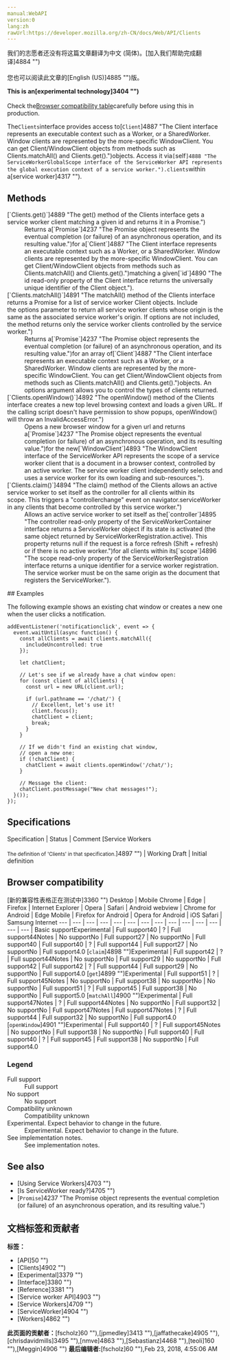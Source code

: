 ```yaml
---
manual:WebAPI
version:0
lang:zh
rawUrl:https://developer.mozilla.org/zh-CN/docs/Web/API/Clients
---
```




<bdi>我们的志愿者还没有将这篇文章翻译为<bdi>中文 (简体)</bdi>。[加入我们帮助完成翻译]4884 "")<br></br>您也可以阅读此文章的[English (US)]4885 "")版。</bdi>






**This is an[experimental technology]3404 "")**<br></br>Check the[Browser compatibility table](%2612#Browser_compatibility "")carefully before using this in production.




The`Clients`interface provides access to[`Client`]4887 "The Client interface represents an executable context such as a Worker, or a SharedWorker. Window clients are represented by the more-specific WindowClient. You can get Client/WindowClient objects from methods such as Clients.matchAll() and Clients.get().")objects. Access it via`[`self`]4888 "The ServiceWorkerGlobalScope interface of the ServiceWorker API represents the global execution context of a service worker.").clients`within a[service worker]4317 "").


## Methods<a name="Methods"></a>
<dl><dt>[`Clients.get()`]4889 "The get() method of the Clients interface gets a service worker client matching a given id and returns it in a Promise.")</dt><dd>Returns a[`Promise`]4237 "The Promise object represents the eventual completion (or failure) of an asynchronous operation, and its resulting value.")for a[`Client`]4887 "The Client interface represents an executable context such as a Worker, or a SharedWorker. Window clients are represented by the more-specific WindowClient. You can get Client/WindowClient objects from methods such as Clients.matchAll() and Clients.get().")matching a given[`id`]4890 "The id read-only property of the Client interface returns the universally unique identifier of the Client object.").</dd><dt>[`Clients.matchAll()`]4891 "The matchAll() method of the Clients interface returns a Promise for a list of service worker Client objects. Include the options parameter to return all service worker clients whose origin is the same as the associated service worker's origin. If options are not included, the method returns only the service worker clients controlled by the service worker.")</dt><dd>Returns a[`Promise`]4237 "The Promise object represents the eventual completion (or failure) of an asynchronous operation, and its resulting value.")for an array of[`Client`]4887 "The Client interface represents an executable context such as a Worker, or a SharedWorker. Window clients are represented by the more-specific WindowClient. You can get Client/WindowClient objects from methods such as Clients.matchAll() and Clients.get().")objects. An options argument allows you to control the types of clients returned.</dd><dt>[`Clients.openWindow()`]4892 "The openWindow() method of the Clients interface creates a new top level browsing context and loads a given URL. If the calling script doesn't have permission to show popups, openWindow() will throw an InvalidAccessError.")</dt><dd>Opens a new browser window for a given url and returns a[`Promise`]4237 "The Promise object represents the eventual completion (or failure) of an asynchronous operation, and its resulting value.")for the new[`WindowClient`]4893 "The WindowClient interface of the ServiceWorker API represents the scope of a service worker client that is a document in a browser context, controlled by an active worker. The service worker client independently selects and uses a service worker for its own loading and sub-resources.").</dd><dt>[`Clients.claim()`]4894 "The claim() method of the Clients allows an active service worker to set itself as the controller for all clients within its scope. This triggers a "controllerchange" event on navigator.serviceWorker in any clients that become controlled by this service worker.")</dt><dd>Allows an active service worker to set itself as the[`controller`]4895 "The controller read-only property of the ServiceWorkerContainer interface returns a ServiceWorker object if its state is activated (the same object returned by ServiceWorkerRegistration.active). This property returns null if the request is a force refresh (Shift + refresh) or if there is no active worker.")for all clients within its[`scope`]4896 "The scope read-only property of the ServiceWorkerRegistration interface returns a unique identifier for a service worker registration. The service worker must be on the same origin as the document that registers the ServiceWorker.").</dd></dl>
## Examples<a name="Examples"></a>


The following example shows an existing chat window or creates a new one when the user clicks a notification.


```
addEventListener('notificationclick', event => {
  event.waitUntil(async function() {
    const allClients = await clients.matchAll({
      includeUncontrolled: true
    });

    let chatClient;

    // Let's see if we already have a chat window open:
    for (const client of allClients) {
      const url = new URL(client.url);

      if (url.pathname == '/chat/') {
        // Excellent, let's use it!
        client.focus();
        chatClient = client;
        break;
      }
    }

    // If we didn't find an existing chat window,
    // open a new one:
    if (!chatClient) {
      chatClient = await clients.openWindow('/chat/');
    }

    // Message the client:
    chatClient.postMessage("New chat messages!");
  }());
});
```

## Specifications<a name="Specifications"></a>
Specification | Status | Comment 
[Service Workers<br></br><small>The definition of &#39;Clients&#39; in that specification.</small>]4897 "") | Working Draft | Initial definition 


## Browser compatibility<a name="Browser_compatibility"></a>
[新的兼容性表格正在测试中<i></i>]3360 "")
<abbr>Desktop<i></i></abbr> | <abbr>Mobile<i></i></abbr> 
<abbr>Chrome<i></i></abbr> | <abbr>Edge<i></i></abbr> | <abbr>Firefox<i></i></abbr> | <abbr>Internet Explorer<i></i></abbr> | <abbr>Opera<i></i></abbr> | <abbr>Safari<i></i></abbr> | <abbr>Android webview<i></i></abbr> | <abbr>Chrome for Android<i></i></abbr> | <abbr>Edge Mobile<i></i></abbr> | <abbr>Firefox for Android<i></i></abbr> | <abbr>Opera for Android<i></i></abbr> | <abbr>iOS Safari<i></i></abbr> | <abbr>Samsung Internet<i></i></abbr> 
 ---  |  ---  |  ---  |  ---  |  ---  |  ---  |  ---  |  ---  |  ---  |  ---  |  ---  |  ---  |  ---  |  ---  | 
Basic support<abbr>Experimental<i></i></abbr> | <abbr>Full support</abbr>40 | <abbr>?</abbr> | <abbr>Full support</abbr>44<abbr>Notes<i></i></abbr> | <abbr>No support</abbr>No | <abbr>Full support</abbr>27 | <abbr>No support</abbr>No | <abbr>Full support</abbr>40 | <abbr>Full support</abbr>40 | <abbr>?</abbr> | <abbr>Full support</abbr>44 | <abbr>Full support</abbr>27 | <abbr>No support</abbr>No | <abbr>Full support</abbr>4.0 
[`claim`]4898 "")<abbr>Experimental<i></i></abbr> | <abbr>Full support</abbr>42 | <abbr>?</abbr> | <abbr>Full support</abbr>44<abbr>Notes<i></i></abbr> | <abbr>No support</abbr>No | <abbr>Full support</abbr>29 | <abbr>No support</abbr>No | <abbr>Full support</abbr>42 | <abbr>Full support</abbr>42 | <abbr>?</abbr> | <abbr>Full support</abbr>44 | <abbr>Full support</abbr>29 | <abbr>No support</abbr>No | <abbr>Full support</abbr>4.0 
[`get`]4899 "")<abbr>Experimental<i></i></abbr> | <abbr>Full support</abbr>51 | <abbr>?</abbr> | <abbr>Full support</abbr>45<abbr>Notes<i></i></abbr> | <abbr>No support</abbr>No | <abbr>Full support</abbr>38 | <abbr>No support</abbr>No | <abbr>No support</abbr>No | <abbr>Full support</abbr>51 | <abbr>?</abbr> | <abbr>Full support</abbr>45 | <abbr>Full support</abbr>38 | <abbr>No support</abbr>No | <abbr>Full support</abbr>5.0 
[`matchAll`]4900 "")<abbr>Experimental<i></i></abbr> | <abbr>Full support</abbr>47<abbr>Notes<i></i></abbr> | <abbr>?</abbr> | <abbr>Full support</abbr>44<abbr>Notes<i></i></abbr> | <abbr>No support</abbr>No | <abbr>Full support</abbr>32 | <abbr>No support</abbr>No | <abbr>Full support</abbr>47<abbr>Notes<i></i></abbr> | <abbr>Full support</abbr>47<abbr>Notes<i></i></abbr> | <abbr>?</abbr> | <abbr>Full support</abbr>44 | <abbr>Full support</abbr>32 | <abbr>No support</abbr>No | <abbr>Full support</abbr>4.0 
[`openWindow`]4901 "")<abbr>Experimental<i></i></abbr> | <abbr>Full support</abbr>40 | <abbr>?</abbr> | <abbr>Full support</abbr>45<abbr>Notes<i></i></abbr> | <abbr>No support</abbr>No | <abbr>Full support</abbr>38 | <abbr>No support</abbr>No | <abbr>Full support</abbr>40 | <abbr>Full support</abbr>40 | <abbr>?</abbr> | <abbr>Full support</abbr>45 | <abbr>Full support</abbr>38 | <abbr>No support</abbr>No | <abbr>Full support</abbr>4.0 


### Legend<a name="Legend"></a>
<dl><dt><abbr>Full support</abbr></dt><dd>Full support</dd><dt><abbr>No support</abbr></dt><dd>No support</dd><dt><abbr>Compatibility unknown</abbr></dt><dd>Compatibility unknown</dd><dt><abbr>Experimental. Expect behavior to change in the future.<i></i></abbr></dt><dd>Experimental. Expect behavior to change in the future.</dd><dt><abbr>See implementation notes.<i></i></abbr></dt><dd>See implementation notes.</dd></dl>


## See also<a name="See_also"></a>

* [Using Service Workers]4703 "")
* [Is ServiceWorker ready?]4705 "")
* [`Promise`]4237 "The Promise object represents the eventual completion (or failure) of an asynchronous operation, and its resulting value.")



## 文档标签和贡献者
**标签：**
* [API]50 "")
* [Clients]4902 "")
* [Experimental]3379 "")
* [Interface]3380 "")
* [Reference]3381 "")
* [Service worker API]4903 "")
* [Service Workers]4709 "")
* [ServiceWorker]4904 "")
* [Workers]4862 "")

**此页面的贡献者：**[fscholz]60 ""),[jpmedley]3413 ""),[jaffathecake]4905 ""),[chrisdavidmills]3495 ""),[nmve]4863 ""),[Sebastianz]4468 ""),[teoli]160 ""),[Meggin]4906 "")
**最后编辑者:**[fscholz]60 ""),<time>Feb 23, 2018, 4:55:06 AM</time>


